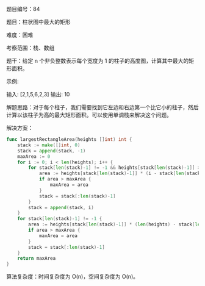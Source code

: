 题目编号：84

题目：柱状图中最大的矩形

难度：困难

考察范围：栈、数组

题干：给定 n 个非负整数表示每个宽度为 1 的柱子的高度图，计算其中最大的矩形面积。

示例:

输入: [2,1,5,6,2,3]
输出: 10

解题思路：对于每个柱子，我们需要找到它左边和右边第一个比它小的柱子，然后计算以该柱子为高的最大矩形面积。可以使用单调栈来解决这个问题。

解决方案：

```go
func largestRectangleArea(heights []int) int {
    stack := make([]int, 0)
    stack = append(stack, -1)
    maxArea := 0
    for i := 0; i < len(heights); i++ {
        for stack[len(stack)-1] != -1 && heights[stack[len(stack)-1]] >= heights[i] {
            area := heights[stack[len(stack)-1]] * (i - stack[len(stack)-2] - 1)
            if area > maxArea {
                maxArea = area
            }
            stack = stack[:len(stack)-1]
        }
        stack = append(stack, i)
    }
    for stack[len(stack)-1] != -1 {
        area := heights[stack[len(stack)-1]] * (len(heights) - stack[len(stack)-2] - 1)
        if area > maxArea {
            maxArea = area
        }
        stack = stack[:len(stack)-1]
    }
    return maxArea
}
```

算法复杂度：时间复杂度为 O(n)，空间复杂度为 O(n)。